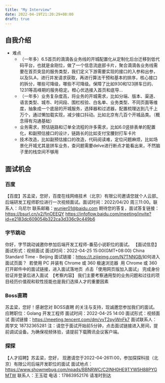 ```yaml
---
title: "My Interview"
date: 2022-04-19T21:20:29+08:00
draft: true
---
```


## 自我介绍
+ 难点
    -   （一年多）6.5首页的滴滴各业务线的开城配置化从定制化后台迁移到低代码平台，也就是金刚位，做了一个信息流底部卡片，聚合滴滴各业务线需要在首页突显的服务类型，我们定义下游需要实现的接口的入参和出参，以及SLA，进行并发请求获取，再进行算法干预和基本的排序，核心接口的拆分，哪些可降级，哪些不可降级。保障了比如930和123拼车日的、1231等高峰期的服务稳定。橙心优选接入首页和底导...
    -   （一年多）业务复杂度高，将业务的开城需求，比如分端、版本、渠道、语言类型、城市、时间段、围栏校验、白名单、业务类型、不同页面等维度，抽象成一个底层的开城服务，选择器和过滤器，配置梳理达到几千上万个，通过懒加载实现，减少接口抖动。比如北京有几百个开城品类。（概念得有沟通基础）
    -   业务需求，预估链路和订单全流程的许多需求，比如6.0竖排表单的配置化，和副预估接口的设计，链路长的比如支付宝腰封打车卡片
    -   技术改造，比如副预估接口的改造，代码阅读难，定位问题麻烦，比如场景化开城尤其是拼车业务，查问题需要delve进行断点才能看出来，不然脑子里的栈空间不够用

## 面试机会

### 百度
【百度】苏孟梁，您好，百度在线网络技术（北京）有限公司邀请您就个人云部_后端研发工程师职位进行一次视频面试。面试时间：2022/04/20 周三11:00。联系人：乌尼尔 联系邮箱：wunier01@baidu.com  期待您的答复，面试答复链接：https://bsurl.cn/v2/fjnOEEQY
https://infoflow.baidu.com/meeting/invite?id=e2183dc609054b322ca3d336c9c449b6


### 字节跳动
你好，字节跳动诚邀你参加后端开发工程师-番茄小说职位的面试。
【面试信息】​
面试形式：视频面试​
面试时间：2022-04-25 15:00(GMT+08:00) China Standard Time - Beijing​
面试链接：https://t.zijieimg.com/N7TNNGB/​
如何进入面试页面？ ​
若使用 PC 并装有 Chrome 或 360 极速浏览器  ​
用 Chrome 或 360 打开邮件中的面试链接，进入面试落地页  ​
点击「使用网页版加入面试」  ​
完成身份验证并登录后进入面试 ​
【考察内容】 ​
我们主要考察通用型的业务问题和过往的项目经历​
价值观和软性技能也是我们选择人才的重要因素​


### Boss直聘
苏孟梁，您好！感谢您对 BOSS直聘 的关注与支持，现诚邀您参加我们的面试。
应聘职位：Golang 开发工程师
面试时间：2022-04-25 14:00
面试形式：视频面试
面试链接：https://meeting.tencent.com/dm/vvT2pyjWnFk7
面试联系人：周学文  18732365281
注：请您于面试开始前5分钟，点击面试链接进入房间，提前调试设备。为确保视频体验，请提前下载腾讯会议客户端。

### 探探
【人才招聘】苏孟梁，您好，
现邀请您于2022-04-2611:00，参加探探科技（北京）有限公司后端开发职位的面试
面试地点：https://www.showmebug.com/npads/BBNRWC/C2INH0HE9TYW5H88PYGMTW
联系人：王玉琨
电话：17863952176
请准时到达